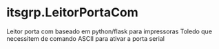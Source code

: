 # itsgrp.LeitorPortaCom
Leitor porta com baseado em python/flask para impressoras Toledo que necessitem de comando ASCII para ativar a porta serial
